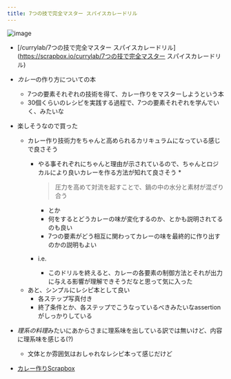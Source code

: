 ```yaml
---
title: 7つの技で完全マスター スパイスカレードリル
---
```


![image](https://m.media-amazon.com/images/I/51RcQKY93sL.jpg)

* \[/currylab/7つの技で完全マスター スパイスカレードリル\](https://scrapbox.io/currylab/7つの技で完全マスター スパイスカレードリル)

* *カレー*の作り方についての本
  
  * 7つの要素それぞれの技術を得て、カレー作りをマスターしようという本
  * 30個くらいのレシピを実践する過程で、7つの要素それぞれを学んでいく、みたいな
* 楽しそうなので買った
  
  * カレー作り技術力をちゃんと高められるカリキュラムになっている感じで良さそう
    * やる事それぞれにちゃんと理由が示されているので、ちゃんとロジカルにより良いカレーを作る方法が知れて良さそう
      * 
         > 
         > 圧力を高めて対流を起すことで、鍋の中の水分と素材が混ざり合う
        
        * とか
      * 何をするとどうカレーの味が変化するのか、とかも説明されてるのも良い
      * 7つの要素がどう相互に関わってカレーの味を最終的に作り出すのかの説明もよい
    * i.e.
      * このドリルを終えると、カレーの各要素の制御方法とそれが出力に与える影響が理解できそうだなと思って気に入った
  * あと、シンプルにレシピ本として良い
    * 各ステップ写真付き
    * 終了条件とか、各ステップでこうなっているべきみたいなassertionがしっかりしている
* *理系の料理*みたいにあからさまに理系味を出している訳では無いけど、内容に理系味を感じる(?)
  
  * 文体とか雰囲気はおしゃれなレシピ本って感じだけど
* [カレー作りScrapbox](%E3%82%AB%E3%83%AC%E3%83%BC%E4%BD%9C%E3%82%8AScrapbox.md)
